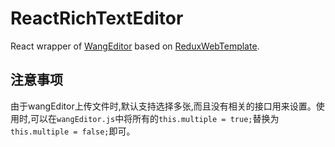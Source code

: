 # ReactRichTextEditor
React wrapper of [WangEditor](https://github.com/wangfupeng1988/wangEditor) based on [ReduxWebTemplate](https://github.com/ZhuGongpu/CodeSnippets/tree/master/ReduxWebTemplate).


## 注意事项

由于wangEditor上传文件时,默认支持选择多张,而且没有相关的接口用来设置。使用时,可以在`wangEditor.js`中将所有的`this.multiple = true;`替换为`this.multiple = false;`即可。

